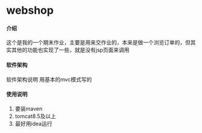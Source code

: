 # webshop

#### 介绍
这个是我的一个期末作业，主要是用来交作业的，本来是做一个浏览订单的，但其实其他的功能也实现了一些，就是没有jsp页面来调用

#### 软件架构
软件架构说明
用基本的mvc模式写的

#### 使用说明

1.  要装maven
2.  tomcat8.5及以上
3.  最好用idea运行


